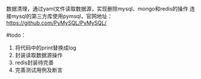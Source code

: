 数据清理，通过yaml文件读取数据源，实现删除mysql、mongo和redis的操作
连接mysql的第三方库使用pymsql，官网地址：
https://github.com/PyMySQL/PyMySQL/

#todo：
1. 将代码中的print替换成log
2. 封装读取数据源操作
3. redis封装待完善
4. 完善测试用例及断言